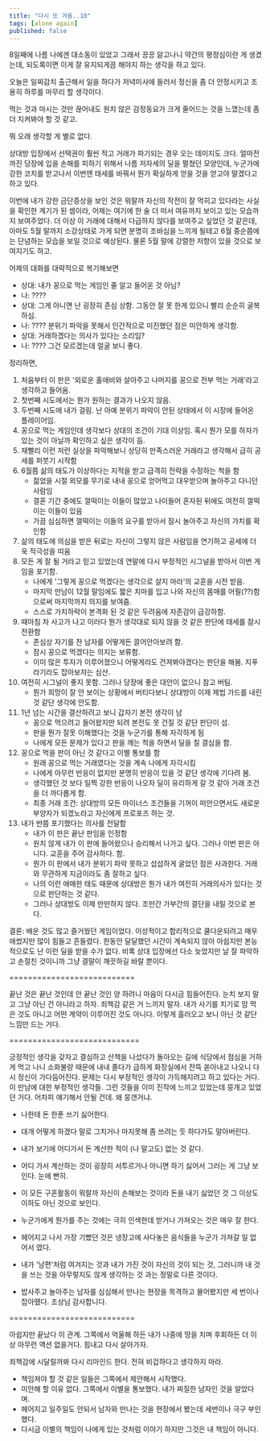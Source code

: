 ```yaml
---
title: "다시 또 겨울..10"
tags: [alone again]
published: false
---
```


8일째에 나름 나에겐 대소동이 있었고 그래서 끙끙 앓고나니 약간의 평정심이란 게 생겼는데, 되도록이면 이게 잘 유지되게끔 해야지 하는 생각을 하고 있다. 

오늘은 일찌감치 출근해서 일을 하다가 저녁미사에 들러서 정신을 좀 더 안정시키고 조용히 하루를 마무리 할 생각이다. 

먹는 것과 마시는 것만 끊어내도 원치 않은 감정동요가 크게 줄어드는 것을 느꼈는데 좀 더 지켜봐야 할 것 같고.

뭐 오래 생각할 게 별로 없다. 

상대방 입장에서 선택권이 훨씬 적고 거래가 파기되는 경우 오는 데미지도 크다. 얼마전까진 당장에 입을 손해를 피하기 위해서 나름 저자세의 딜을 펼쳤던 모양인데, 누군가에 강한 코치를 받고나서 이번엔 태세를 바꿔서 뭔가 확실하게 얻을 것을 얻고야 말겠다고 하고 있다.

이번에 내가 강한 금단증상을 보인 것은 뭐랄까 자신의 작전이 잘 먹히고 있다라는 사실을 확인한 계기가 된 셈이라, 어제는 여기에 한 술 더 떠서 여유까지 보이고 있는 모습까지 보여주었다. 더 이상 이 거래에 대해서 다급하지 않다를 보여주고 싶었던 것 같은데, 아마도 5월 말까지 소강상태로 가게 되면 분명히 조바심을 느끼게 될테고 6월 중순쯤에는 단념하는 모습을 보일 것으로 예상된다. 물론 5월 말에 강렬한 저항이 있을 것으로 보여지기도 하고.

어제의 대화를 대략적으로 복기해보면 
- 상대: 내가 꽁으로 먹는 게임인 줄 알고 들어온 것 아님?
- 나: ????
- 상대: 그게 아니면 난 굉장히 존심 상함. 그동안 잘 못 한게 있으니 빨리 순순히 굴복하심.
- 나: ???? 분위기 파악을 못해서 인간적으로 미진했던 점은 미안하게 생각함.
- 상대: 거래하겠다는 의사가 있다는 소리임?
- 나: ???? 그건 모르겠는데 얼굴 보니 좋다.

정리하면,
1) 처음부터 이 판은 '외로운 홀애비와 살아주고 나머지를 꽁으로 전부 먹는 거래'라고 생각하고 들어옴.
1) 첫번째 시도에서는 뭔가 원하는 결과가 나오지 않음.
1) 두번째 시도에 내가 걸림. 난 아예 분위기 파악이 안된 상태에서 이 시장에 들어온 플레이어임.
1) 꽁으로 먹는 게임인데 생각보다 상대의 조건이 기대 이상임. 혹시 뭔가 모를 하자가 있는 것이 아닐까 확인하고 싶은 생각이 듬.
1) 재빨리 이런 저런 실상을 파악해보니 상당히 만족스러운 거래라고 생각해서 급히 공세를 퍼붓기 시작함
1) 6월쯤 삶의 태도가 이상하다는 지적을 받고 급격히 전략을 수정하는 척을 함
   - 젊었을 시절 외모를 무기로 내내 꽁으로 얻어먹고 대우받으며 놀아주고 다니던 사람임
   - 결혼 기간 중에도 껄떡이는 이들이 많았고 나이들어 혼자된 뒤에도 여전히 껄떡이는 이들이 있음
   - 가끔 심심하면 껄떡이는 이들의 요구를 받아서 잠시 놀아주고 자신의 가치를 확인함
1) 삶의 태도에 의심을 받은 뒤로는 자신이 그렇지 않은 사람임을 연기하고 공세에 더욱 적극성을 띠움
1) 모든 게 잘 될 거라고 믿고 있었는데 연말에 다시 부정적인 시그널을 받아서 이번 게임을 포기함.
   - 나에게 '그렇게 꽁으로 먹겠다는 생각으로 살지 마라'의 교훈을 시전 받음.
   - 마지막 만남이 12월 말임에도 짧은 치마를 입고 나와 자신의 몸매를 어필(??)함으로써 마지막까지 의지를 보여줌.
   - 스스로 가치하락이 본격화 된 것 같은 두려움에 자존감이 급강하함.
1) 때마침 차 사고가 나고 이러다 뭔가 생각대로 되지 않을 것 같은 판단에 태세를 잠시 전환함
   - 존심상 자기를 찬 남자를 어떻게든 끌어안아보려 함.
   - 잠시 꽁으로 먹겠다는 의지는 보류함.
   - 이미 많은 투자가 이루어졌으니 어떻게라도 건져봐야겠다는 판단을 해봄. 지푸라기라도 잡아보자는 심산.
1) 여전히 시그널이 좋지 못함. 그러나 당장에 좋은 대안이 없으니 참고 버팀.
   - 뭔가 희망이 잘 안 보이는 상황에서 버티다보니 상대방이 이제 제법 가드를 내린 것 같단 생각에 안도함.
1) 1년 넘는 시간을 결산하려고 보니 갑자기 본전 생각이 남
   - 꽁으로 먹으려고 들어왔지만 되려 본전도 못 건질 것 같단 판단이 섬.
   - 판을 뭔가 잘못 이해했다는 것을 누군가를 통해 자각하게 됨
   - 나에게 모든 문제가 있다고 판을 깨는 척을 하면서 딜을 칠 결심을 함.
1) 꽁으로 먹을 판이 아닌 것 같다고 이별 통보를 함
   - 원래 꽁으로 먹는 거래였다는 것을 계속 나에게 자각시킴
   - 나에게 아무런 반응이 없지만 분명히 반응이 있을 것 같단 생각에 기다려 봄.
   - 생각했던 것 보다 일찍 강한 반응이 나오자 딜이 유리하게 갈 것 같아 거래 조건을 더 까다롭게 함.
   - 최종 거래 조건: 상대방의 모든 마이너스 조건들을 기꺼이 떠안으면서도 새로운 부양자가 되겠노라고 자신에게 프로포즈 하는 것.
1) 내가 반쯤 포기했다는 의사를 전달함
   - 내가 이 판은 끝난 판임을 인정함
   - 원치 않게 내가 이 판에 들어왔으나 승리해서 나가고 싶다. 그러나 이번 판은 아니다. 교훈을 주어 감사하다. 함.
   - 뭔가 이 판에서 내가 분위기 파악 못하고 섭섭하게 굴었던 점은 사과한다. 거래와 무관하게 지금이라도 좀 잘하고 싶다.
   - 나의 이런 애매한 태도 때문에 상대방은 뭔가 내가 여전히 거래의사가 있다는 것으로 판단하는 것 같다. 
   - 그러나 상대방도 이제 만만하지 않다. 조만간 가부간의 결단을 내릴 것으로 본다.

결론: 배운 것도 많고 즐거웠던 게임이었다. 이성적이고 합리적으로 쿨다운되려고 매우 애썼지만 많이 힘들고 흔들렸다. 한동안 달달했던 시간이 계속되지 않아 아쉽지만 본능적으로도 난 이런 딜을 받을 수가 없다. 비록 상대 입장에선 다소 늦었지만 날 잘 파악하고 손절친 것이니까 그냥 결말이 깨끗하길 바랄 뿐이다.

===========================

끝난 것은 끝난 것인데 안 끝난 것인 양 하려니 마음이 다시금 힘들어진다. 눈치 보지 말고 그냥 아닌 건 아니라고 하자. 죄책감 같은 거 느끼지 말자. 내가 사기를 치기로 맘 먹은 것도 아니고 어떤 계약이 이루어진 것도 아니다. 이렇게 흘러오고 보니 아닌 것 같단 느낌만 드는 거다.

============================

긍정적인 생각을 갖자고 결심하고 산책을 나섰다가 돌아오는 길에 식당에서 점심을 거하게 먹고 나니 소화불량 때문에 내내 졸다가 급하게 화장실에서 잔뜩 쏟아내고 나오니 다시 정신이 가다듬어진다. 문제는 다시 부정적인 생각이 가득해지려고 하고 있다는 거다. 이 만남에 대한 부정적인 생각들. 그런 것들을 이미 진작에 느끼고 있었는데 뭉개고 있었던 거다. 어차피 얘기해서 안될 건데. 왜 뭉갠거냐. 

- 나한테 돈 한푼 쓰기 싫어한다.
- 대개 어떻게 하겠다 말로 그치거나 마지못해 좀 쓰려는 듯 하다가도 말아버린다.
- 내가 보기에 어디가서 돈 계산한 적이 (나 말고도) 없는 것 같다. 
- 어디 가서 계산하는 것이 굉장히 서투르거나 아니면 하기 싫어서 그러는 게 그냥 보인다. 눈에 빤히.
- 이 모든 구혼활동이 뭐랄까 자신이 손해보는 것이라 돈을 내기 싫었던 것 그 이상도 이하도 아닌 것으로 보인다.

- 누군가에게 뭔가를 주는 것에는 극히 인색한데 받거나 가져오는 것은 매우 잘 한다.
- 헤어지고 나서 가장 기뻤던 것은 냉장고에 사다놓은 음식들을 누군가 가져갈 일 없어서 였다.
- 내가 '남편'처럼 여겨지는 것과 내가 가진 것이 자신의 것이 되는 것, 그러니까 내 것을 쓰는 것을 아무렇지도 않게 생각하는 것 과는 정말로 다른 것이다.

- 밥사주고 놀아주는 남자를 심심해서 만나는 현장을 목격하고 물어봤지만 세 번이나 잡아뗐다. 조상님 감사합니다.

===========================

아쉽지만 끝났다 이 관계. 그쪽에서 억울해 하든 내가 나중에 땅을 치며 후회하든 더 이상 아무런 액션 없을거다. 힘내고 다시 살아가자.

죄책감에 시달릴까봐 다시 리마인드 한다. 전혀 비겁하다고 생각하지 마라.
- 책임져야 할 것 같은 일들은 그쪽에서 제안해서 시작했다.
- 미안해 할 이유 없다. 그쪽에서 이별을 통보했다. 내가 찌질한 남자인 것을 알았다며.
- 헤어지고 일주일도 안되서 남자와 만나는 것을 현장에서 봤는데 세번이나 극구 부인했다.
- 다시금 이별의 책임이 나에게 있는 것처럼 이야기 하지만 그것은 내 책임이 아니다. 
